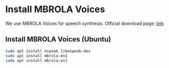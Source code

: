 # Install MBROLA Voices

We use MBROLA Voices for speech synthesis. Official download page: [link](http://espeak.sourceforge.net/mbrola.html)

## Install MBROLA Voices (Ubuntu)

```bash
sudo apt install espeak libespeak-dev
sudo apt install mbrola-en1
sudo apt install mbrola-es1
```
